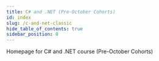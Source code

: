 ```yaml
---
title: C# and .NET (Pre-October Cohorts)
id: index
slug: /c-and-net-classic
hide_table_of_contents: true
sidebar_position: 0
---
```


Homepage for C# and .NET course (Pre-October Cohorts)
